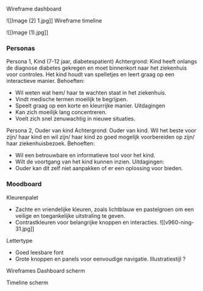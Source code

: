 Wireframe dashboard

![[Image (2) 1.jpg]]
Wireframe timeline

![[Image (1).jpg]]


### Personas
Persona 1, Kind (7-12 jaar, diabetespatient)
Achtergrond: Kind heeft onlangs de diagnose diabetes gekregen en moet binnenkort naar het ziekenhuis voor controles. Het kind houdt van spelletjes en leert graag op een interactieve manier.
Behoeften: 
- Wil weten wat hem/ haar te wachten staat in het ziekenhuis.
- Vindt medische termen moeilijk te begrijpen.
- Speelt graag op een korte en kleurrijke manier.
Uitdagingen 
- Kan zich moeilijk lang concentreren.
- Voelt zich snel zenuwachtig in nieuwe situaties.


Persona 2, Ouder van kind
Achtergrond: Ouder van kind. Wil het beste voor zijn/ haar kind en wil zijn/ haar kind zo goed mogelijk voorbereiden op zijn/ haar ziekenhuisbezoek.
Behoeften:
- Wil een betrouwbare en informatieve tool voor het kind.
- Wilt de voortgang van het kind kunnen inzien.
Uitdagingen:
- Ouder kan dit zelf niet aanpakken of er een oplossing voor bieden.


### Moodboard
Kleurenpalet
- Zachte en vriendelijke kleuren, zoals lichtblauw en pastelgroen om een veilige en toegankelijke uitstraling te geven.
- Contrastkleuren voor belangrijke knoppen en interacties.
![[v960-ning-31.jpg]]

Lettertype
- Goed leesbare font
- Grote knoppen en panels voor eenvoudige navigatie.
Illustratiestijl
?

Wireframes
Dashboard scherm



Timeline scherm